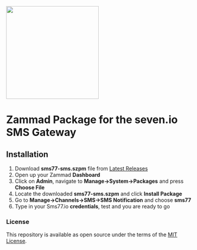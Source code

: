 <img src="https://www.seven.io/wp-content/uploads/Logo.svg" width="250" />


# Zammad Package for the seven.io SMS Gateway

## Installation

1. Download **sms77-sms.szpm** file from [Latest Releases](https://github.com/sms77io/zammad/releases/latest "Latest Releases")
2. Open up your Zammad **Dashboard**
2. Click on **Admin**, navigate to **Manage->System->Packages** and press **Choose File**
3. Locate the downloaded **sms77-sms.szpm** and click **Install Package**
4. Go to **Manage->Channels->SMS->SMS Notification** and choose **sms77**
5. Type in your Sms77.io **credentials**, test and you are ready to go

### License

This repository is available as open source under the terms of the [MIT License](https://opensource.org/licenses/MIT).

